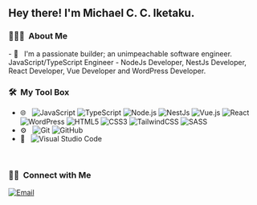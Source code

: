 <h2> Hey there! I'm Michael C. C. Iketaku.</h2>

<h3> 👨🏻‍💻 &nbsp;About Me </h3>
- 💼 &nbsp; I'm a passionate builder; an unimpeachable software engineer. JavaScript/TypeScript Engineer - NodeJs Developer, NestJs Developer, React Developer, Vue Developer and WordPress Developer.

<h3> 🛠 &nbsp;My Tool Box</h3>

- 🌐 &nbsp;
  ![JavaScript](https://img.shields.io/badge/-JavaScript-333333?style=flat&logo=javascript)
  ![TypeScript](https://img.shields.io/badge/-TypeScript-333333?style=flat&logo=TypeScript)
  ![Node.js](https://img.shields.io/badge/-Node.js-333333?style=flat&logo=Node.js)
  ![NestJs](https://img.shields.io/badge/-Nestjs-333333?style=flat&logo=Nestjs)
  ![Vue.js](https://img.shields.io/badge/-Vue.js-333333?style=flat&logo=vue.js)
  ![React](https://img.shields.io/badge/-React-333333?style=flat&logo=react)
  ![WordPress](https://img.shields.io/badge/-WordPress-333333?style=flat&logo=WordPress)
  ![HTML5](https://img.shields.io/badge/-HTML5-333333?style=flat&logo=HTML5)
  ![CSS3](https://img.shields.io/badge/-CSS-333333?style=flat&logo=CSS3&logoColor=1572B6)
  ![TailwindCSS](https://img.shields.io/badge/-TailwindCSS-333333?style=flat&logo=TailwindCSS)
  ![SASS](https://img.shields.io/badge/-SASS-333333?style=flat&logo=SASS)
- ⚙️ &nbsp;
  ![Git](https://img.shields.io/badge/-Git-333333?style=flat&logo=git)
  ![GitHub](https://img.shields.io/badge/-GitHub-333333?style=flat&logo=github)
- 🔧 &nbsp;
  ![Visual Studio Code](https://img.shields.io/badge/-Visual%20Studio%20Code-333333?style=flat&logo=visual-studio-code&logoColor=007ACC)

<br/>
<h3> 🤝🏻 &nbsp;Connect with Me </h3>

<p align="left">
<a href="mailto:iketakumichaelnedum@gmail.com"><img alt="Email" src="https://img.shields.io/badge/Email-iketakumichaelnedum@gmail.com-blue?style=flat-square&logo=gmail"></a>
</p>
